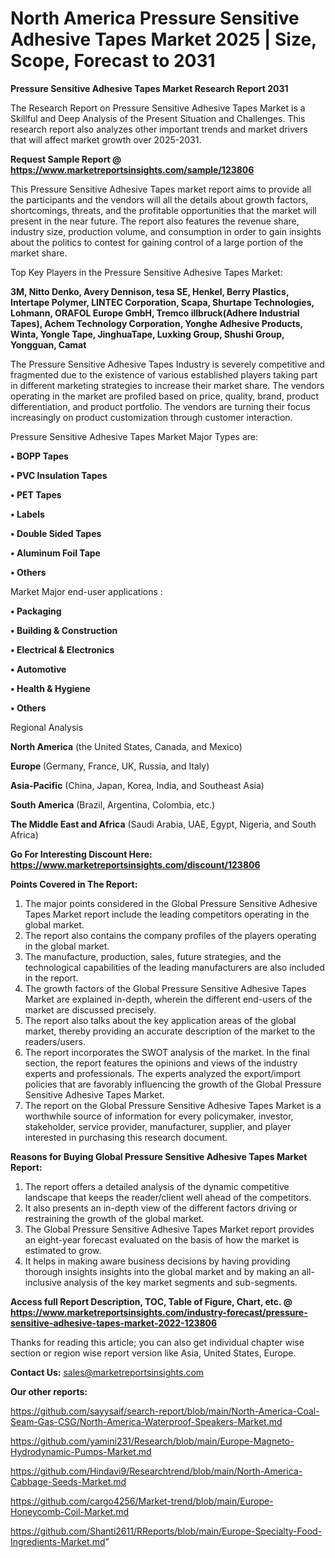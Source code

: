 # North America Pressure Sensitive Adhesive Tapes Market 2025 | Size, Scope, Forecast to 2031

<strong>Pressure Sensitive Adhesive Tapes Market Research Report 2031</strong>

The Research Report on Pressure Sensitive Adhesive Tapes Market is a Skillful and Deep Analysis of the Present Situation and Challenges. This research report also analyzes other important trends and market drivers that will affect market growth over 2025-2031.

<strong>Request Sample Report @ <a href=https://www.marketreportsinsights.com/sample/123806>https://www.marketreportsinsights.com/sample/123806</a></strong>

This Pressure Sensitive Adhesive Tapes market report aims to provide all the participants and the vendors will all the details about growth factors, shortcomings, threats, and the profitable opportunities that the market will present in the near future. The report also features the revenue share, industry size, production volume, and consumption in order to gain insights about the politics to contest for gaining control of a large portion of the market share.

Top Key Players in the Pressure Sensitive Adhesive Tapes Market:

<strong>3M, Nitto Denko, Avery Dennison, tesa SE, Henkel, Berry Plastics, Intertape Polymer, LINTEC Corporation, Scapa, Shurtape Technologies, Lohmann, ORAFOL Europe GmbH, Tremco illbruck(Adhere Industrial Tapes), Achem Technology Corporation, Yonghe Adhesive Products, Winta, Yongle Tape, JinghuaTape, Luxking Group, Shushi Group, Yongguan, Camat</strong>

The Pressure Sensitive Adhesive Tapes Industry is severely competitive and fragmented due to the existence of various established players taking part in different marketing strategies to increase their market share. The vendors operating in the market are profiled based on price, quality, brand, product differentiation, and product portfolio. The vendors are turning their focus increasingly on product customization through customer interaction.

Pressure Sensitive Adhesive Tapes Market Major Types are:

<strong>• BOPP Tapes

• PVC Insulation Tapes

• PET Tapes

• Labels

• Double Sided Tapes

• Aluminum Foil Tape

• Others</strong>

Market Major end-user applications :

<strong>• Packaging

• Building & Construction

• Electrical & Electronics

• Automotive

• Health & Hygiene

• Others</strong>

Regional Analysis

</u><strong><b>North America</b></strong> (the United States, Canada, and Mexico)

<strong><b>Europe </b></strong>(Germany, France, UK, Russia, and Italy)

<strong><b>Asia-Pacific</b></strong> (China, Japan, Korea, India, and Southeast Asia)

<strong><b>South America</b></strong> (Brazil, Argentina, Colombia, etc.)

<strong><b>The Middle East and Africa</b></strong> (Saudi Arabia, UAE, Egypt, Nigeria, and South Africa)

<strong>Go For Interesting Discount Here: <a href=https://www.marketreportsinsights.com/discount/123806>https://www.marketreportsinsights.com/discount/123806</a></strong>

<strong>Points Covered in The Report:</strong>
<ol>
  <li>The major points considered in the Global Pressure Sensitive Adhesive Tapes Market report include the leading competitors operating in the global market.</li>
  <li>The report also contains the company profiles of the players operating in the global market.</li>
  <li>The manufacture, production, sales, future strategies, and the technological capabilities of the leading manufacturers are also included in the report.</li>
  <li>The growth factors of the Global Pressure Sensitive Adhesive Tapes Market are explained in-depth, wherein the different end-users of the market are discussed precisely.</li>
  <li>The report also talks about the key application areas of the global market, thereby providing an accurate description of the market to the readers/users.</li>
  <li>The report incorporates the SWOT analysis of the market. In the final section, the report features the opinions and views of the industry experts and professionals. The experts analyzed the export/import policies that are favorably influencing the growth of the Global Pressure Sensitive Adhesive Tapes Market.</li>
  <li>The report on the Global Pressure Sensitive Adhesive Tapes Market is a worthwhile source of information for every policymaker, investor, stakeholder, service provider, manufacturer, supplier, and player interested in purchasing this research document.</li>
</ol>
<strong>Reasons for Buying Global Pressure Sensitive Adhesive Tapes Market Report:</strong>

<ol>
  <li>The report offers a detailed analysis of the dynamic competitive landscape that keeps the reader/client well ahead of the competitors.</li>
  <li>It also presents an in-depth view of the different factors driving or restraining the growth of the global market.</li>
  <li>The Global Pressure Sensitive Adhesive Tapes Market report provides an eight-year forecast evaluated on the basis of how the market is estimated to grow.</li>
  <li>It helps in making aware business decisions by having providing thorough insights insights into the global market and by making an all-inclusive analysis of the key market segments and sub-segments.</li>
</ol>
<strong>Access full Report Description, TOC, Table of Figure, Chart, etc. @ <a href=https://www.marketreportsinsights.com/industry-forecast/pressure-sensitive-adhesive-tapes-market-2022-123806>https://www.marketreportsinsights.com/industry-forecast/pressure-sensitive-adhesive-tapes-market-2022-123806</a></strong>


Thanks for reading this article; you can also get individual chapter wise section or region wise report version like Asia, United States, Europe.

<strong>Contact Us:</strong>
sales@marketreportsinsights.com

<strong>Our other reports:</strong>

<a href=https://github.com/sayysaif/search-report/blob/main/North-America-Coal-Seam-Gas-CSG/North-America-Waterproof-Speakers-Market.md>https://github.com/sayysaif/search-report/blob/main/North-America-Coal-Seam-Gas-CSG/North-America-Waterproof-Speakers-Market.md</a>

<a href=https://github.com/yamini231/Research/blob/main/Europe-Magneto-Hydrodynamic-Pumps-Market.md>https://github.com/yamini231/Research/blob/main/Europe-Magneto-Hydrodynamic-Pumps-Market.md</a>

<a href=https://github.com/Hindavi9/Researchtrend/blob/main/North-America-Cabbage-Seeds-Market.md>https://github.com/Hindavi9/Researchtrend/blob/main/North-America-Cabbage-Seeds-Market.md</a>

<a href=https://github.com/cargo4256/Market-trend/blob/main/Europe-Honeycomb-Coil-Market.md>https://github.com/cargo4256/Market-trend/blob/main/Europe-Honeycomb-Coil-Market.md</a>

<a href=https://github.com/Shanti2611/RReports/blob/main/Europe-Specialty-Food-Ingredients-Market.md>https://github.com/Shanti2611/RReports/blob/main/Europe-Specialty-Food-Ingredients-Market.md</a>"
